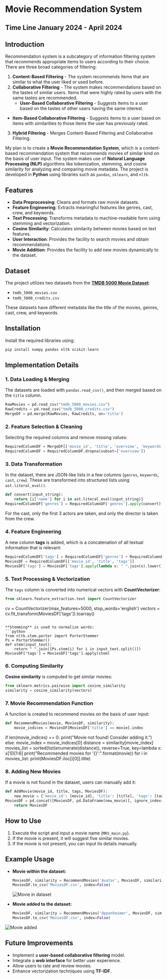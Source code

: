 # Movie Recommendation System

## Time Line           January 2024 -  April 2024

## Introduction
Recommendation system is a subcategory of information filtering system that recommends appropriate items to users according to their choice. There are three broad categories of filtering:

1) **Content-Based Filtering** - The system recommends items that are similar to what the user liked or used before.
2) **Collaborative Filtering** - The system makes recommendations based on the tastes of similar users. Items that were highly rated by users with the same tastes are recommended.
   - **User-Based Collaborative Filtering** - Suggests items to a user based on the tastes of other users having the same interest.
- **Item-Based Collaborative Filtering** - Suggests items to a user based on items with similarities to those items the user has previously rated.
3) **Hybrid Filtering** - Merges Content-Based Filtering and Collaborative Filtering.

My plan is to create a **Movie Recommendation System**, which is a content-based recommendation system that recommends movies of similar kind on the basis of user input. The system makes use of **Natural Language Processing (NLP)** algorithms like tokenization, stemming, and cosine similarity for analyzing and comparing movie metadata. The project is developed in **Python** using libraries such as `pandas`, `sklearn`, and `nltk`.

## Features
- **Data Preprocessing**: Cleans and formats raw movie datasets.
- **Feature Engineering**: Extracts meaningful features like genres, cast, crew, and keywords.
- **Text Processing**: Transforms metadata to machine-readable form using stemming and vectorization.
- **Cosine Similarity**: Calculates similarity between movies based on text features.
- **User Interaction**: Provides the facility to search movies and obtain recommendations.
- **Movie Addition**: Provides the facility to add new movies dynamically to the dataset.

## Dataset
The project utilizes two datasets from the **[TMDB 5000 Movie Dataset](https://www.kaggle.com/datasets/tmdb/tmdb-movie-metadata)**:
- `tmdb_5000_movies.csv`
- `tmdb_5000_credits.csv`

These datasets have different metadata like the title of the movies, genres, cast, crew, and keywords.

## Installation
Install the required libraries using:
```sh
pip install numpy pandas nltk scikit-learn
```

## Implementation Details
### 1. Data Loading & Merging
The datasets are loaded with `pandas.read_csv()`, and then merged based on the `title` column.
```python
RawMovies = pd.read_csv("tmdb_5000_movies.csv")
RawCredits = pd.read_csv("tmdb_5000_credits.csv")
MergeDF = pd.merge(RawMovies, RawCredits, on='title')
```

### 2. Feature Selection & Cleaning
 Selecting the required columns and remove missing values:
```python
RequiredColumnDF = MergeDF[['movie_id', 'title', 'overview', 'keywords', 'genres', 'cast', 'crew']]
RequiredColumnDF = RequiredColumnDF.dropna(subset=['overview'])
```

### 3. Data Transformation
In the dataset, there are JSON-like lists in a few columns (`genres`, `keywords`, `cast`, `crew`). These are transformed into structured lists using `ast.literal_eval()`.
```python
def convert(input_string):
    return [i['name'] for i in ast.literal_eval(input_string)]
RequiredColumnDF['genres'] = RequiredColumnDF['genres'].apply(convert)
```
For the cast, only the first 3 actors are taken, and only the director is taken from the crew.

### 4. Feature Engineering
A new column **tags** is added, which is a concatenation of all textual information that is relevant:
```python
RequiredColumnDF['tags'] = RequiredColumnDF['genres'] + RequiredColumnDF['cast'] + RequiredColumnDF['crew'] + RequiredColumnDF['keywords'] + RequiredColumnDF['overview']
MoviesDF = RequiredColumnDF[['movie_id', 'title', 'tags']]
MoviesDF['tags'] = MoviesDF['tags'].apply(lambda x: " ".join(x).lower())
```

### 5. Text Processing & Vectorization
The `tags` column is converted into numerical vectors with **CountVectorizer**:
```python
from sklearn.feature_extraction.text import CountVectorizer
```
cv = CountVectorizer(max_features=5000, stop_words='english')
vectors = cv.fit_transform(MoviesDF['tags']).toarray()
```

**Stemming** is used to normalize words:
```python
from nltk.stem.porter import PorterStemmer
Ps = PorterStemmer()
def stem(input_text):
    return " ".join([Ps.stem(i) for i in input_text.split()])
MoviesDF['tags'] = MoviesDF['tags'].apply(stem)
```

### 6. Computing Similarity
**Cosine similarity** is computed to get similar movies:
```python
from sklearn.metrics.pairwise import cosine_similarity
similarity = cosine_similarity(vectors)
```

### 7. Movie Recommendation Function
A function is created to recommend movies on the basis of user input:
```python
def RecommendMovies(movie, MoviesDF, similarity):
    movie_indices = MoviesDF[MoviesDF['title'] == movie].index
```
if len(movie_indices) == 0:
        print("Movie not found! Consider adding it.")
    else:
        movie_index = movie_indices[0]
        distance = similarity[movie_index]
        movies_list = sorted(list(enumerate(distance)), reverse=True, key=lambda x: x[1])[1:6]
print("Recommended movies for '{}':".format(movie))
        for i in movies_list:
            print(MoviesDF.iloc[i[0]].title)

### 8. Adding New Movies
If a movie is not found in the dataset, users can manually add it:
```python
def AddMovie(movie_id, title, tags, MoviesDF):
    new_movie = {'movie_id': [movie_id], 'title': [title], 'tags': [tags]}
MoviesDF = pd.concat([MoviesDF, pd.DataFrame(new_movie)], ignore_index=True)
    return MoviesDF
``` 

## How to Use
1. Execute the script and input a movie name (`MRS_main.py`).
2. If the movie is present, it will suggest five similar movies.
3. If the movie is not present, you can input its details manually.

## Example Usage  
- **Movie within the dataset:**
  ```python
  MoviesDF, similarity = RecommendMovies('Avatar', MoviesDF, similarity)
  MoviesDF.to_csv('MoviesDF.csv', index=False)
    ``` 
  ![Movie in dataset](IDM.png)  

- **Movie added to the dataset:**
  ```python
  MoviesDF, similarity = RecommendMovies('Oppenheimer', MoviesDF, similarity)
  MoviesDF.to_csv('MoviesDF.csv', index=False)
    ```
  
![Movie added](AM.png)  

## Future Improvements  
- Implement a **user-based collaborative filtering** model.  
- Integrate a **web interface** for better user experience.  
- Allow users to rate and review movies.  
- Enhance vectorization techniques using **TF-IDF**.  

